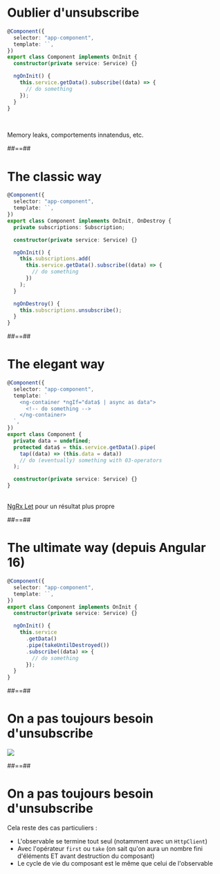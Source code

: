 # Oublier d'unsubscribe

```typescript [9]
@Component({
  selector: "app-component",
  template: ``,
})
export class Component implements OnInit {
  constructor(private service: Service) {}

  ngOnInit() {
    this.service.getData().subscribe((data) => {
      // do something
    });
  }
}
```

<br/>

Memory leaks, comportements innatendus, etc.

##==##

# The classic way

```typescript [11-15|6|19]
@Component({
  selector: "app-component",
  template: ``,
})
export class Component implements OnInit, OnDestroy {
  private subscriptions: Subscription;

  constructor(private service: Service) {}

  ngOnInit() {
    this.subscriptions.add(
      this.service.getData().subscribe((data) => {
        // do something
      })
    );
  }

  ngOnDestroy() {
    this.subscriptions.unsubscribe();
  }
}
```

##==##

# The elegant way

```typescript [11,13-14|4|10,12]
@Component({
  selector: "app-component",
  template: `
    <ng-container *ngIf="data$ | async as data">
      <!-- do something -->
    </ng-container>
  `,
})
export class Component {
  private data = undefined;
  protected data$ = this.service.getData().pipe(
    tap((data) => (this.data = data))
    // do (eventually) something with 03-operators
  );

  constructor(private service: Service) {}
}
```

<br/>

<span class="fragment fade-in">
<a href='https://ngrx.io/guide/component/let'>NgRx Let</a> pour un résultat plus propre 
</span>

##==##

# The ultimate way (depuis Angular 16)

```typescript [10]
@Component({
  selector: "app-component",
  template: ``,
})
export class Component implements OnInit {
  constructor(private service: Service) {}

  ngOnInit() {
    this.service
      .getData()
      .pipe(takeUntilDestroyed())
      .subscribe((data) => {
        // do something
      });
  }
}
```

##==##

# On a pas toujours besoin d'unsubscribe

<div class="full-center">
 <img src="./assets/images/confused.webp">
</div>

##==##

# On a pas toujours besoin d'unsubscribe

Cela reste des cas particuliers :

- L'observable se termine tout seul (notamment avec un `HttpClient`)
- Avec l'opérateur `first` ou `take` (on sait qu'on aura un nombre fini d'éléments ET avant destruction du composant)
- Le cycle de vie du composant est le même que celui de l'observable
<!-- .element: class="list-fragment" -->
